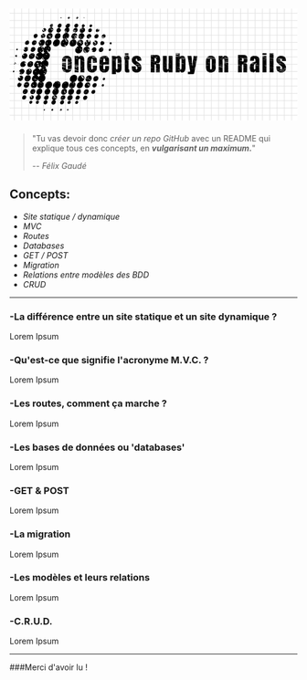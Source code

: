 ![GitHub Logo](logo/logoconcepts.png)
----------
> "Tu vas devoir donc *créer un repo GitHub* avec un README qui explique tous ces concepts, en **_vulgarisant un maximum._**"
>
> -- *Félix Gaudé*

## Concepts:
 +  _Site statique / dynamique_
 + _MVC_
 + _Routes_
 + _Databases_
 + _GET / POST_
 + _Migration_
 + _Relations entre modèles des BDD_
 + _CRUD_
------
### -La différence entre un site statique et un site dynamique ?
Lorem Ipsum

### -Qu'est-ce que signifie l'acronyme M.V.C. ?
Lorem Ipsum

### -Les routes, comment ça marche ?
Lorem Ipsum

### -Les bases de données ou 'databases'
Lorem Ipsum

### -GET & POST
Lorem Ipsum

### -La migration
Lorem Ipsum

### -Les modèles et leurs relations
Lorem Ipsum

### -C.R.U.D.
Lorem Ipsum

------
###Merci d'avoir lu !

